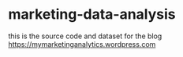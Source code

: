 # marketing-data-analysis
this is the source code and dataset for the blog https://mymarketinganalytics.wordpress.com
